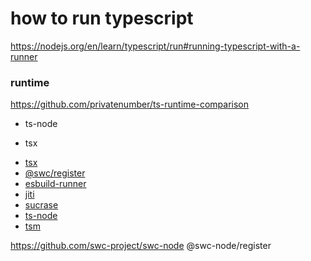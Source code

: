 # how to run typescript

https://nodejs.org/en/learn/typescript/run#running-typescript-with-a-runner

### runtime

https://github.com/privatenumber/ts-runtime-comparison

- ts-node

- tsx

* [tsx](https://github.com/esbuild-kit/tsx)
* [@swc/register](https://github.com/swc-project/register)
* [esbuild-runner](https://github.com/folke/esbuild-runner)
* [jiti](https://github.com/unjs/jiti)
* [sucrase](https://github.com/alangpierce/sucrase)
* [ts-node](https://github.com/TypeStrong/ts-node)
* [tsm](https://github.com/lukeed/tsm)

https://github.com/swc-project/swc-node @swc-node/register
